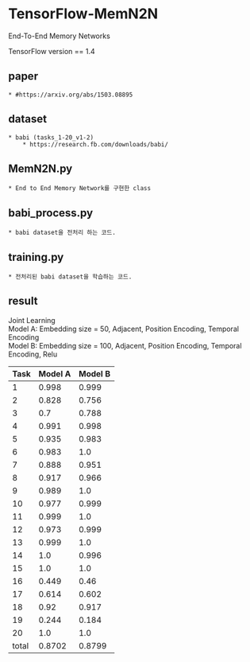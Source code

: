 # TensorFlow-MemN2N
End-To-End Memory Networks

TensorFlow version == 1.4

## paper  
    * #https://arxiv.org/abs/1503.08895

## dataset
    * babi (tasks_1-20_v1-2) 
        * https://research.fb.com/downloads/babi/

## MemN2N.py
    * End to End Memory Network를 구현한 class
        
## babi_process.py
    * babi dataset을 전처리 하는 코드.
    
## training.py
    * 전처리된 babi dataset을 학습하는 코드.
    
## result
Joint Learning  
Model A: Embedding size = 50, Adjacent, Position Encoding, Temporal Encoding  
Model B: Embedding size = 100, Adjacent, Position Encoding, Temporal Encoding, Relu  

| Task | Model A | Model B |
| ------------- | ------------- | ------------- |
| 1 | 0.998 | 0.999 |
| 2 | 0.828 | 0.756 |
| 3 | 0.7 | 0.788 |
| 4 | 0.991 | 0.998 |
| 5 | 0.935 | 0.983 |
| 6 | 0.983 | 1.0 |
| 7 | 0.888 | 0.951 |
| 8 | 0.917 | 0.966 |
| 9 | 0.989 | 1.0 |
| 10 | 0.977 | 0.999 |
| 11 | 0.999 | 1.0 |
| 12 | 0.973 | 0.999 |
| 13 | 0.999 | 1.0 |
| 14 | 1.0 | 0.996 |
| 15 | 1.0 | 1.0 |
| 16 | 0.449 | 0.46 |
| 17 | 0.614 | 0.602 |
| 18 | 0.92 | 0.917 |
| 19 | 0.244 | 0.184 |
| 20 | 1.0 | 1.0 |
| total | 0.8702 | 0.8799 |
